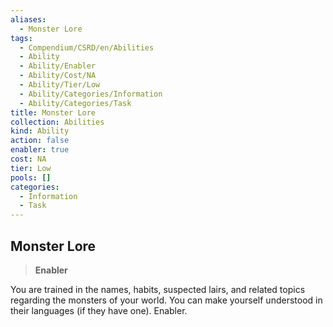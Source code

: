```yaml
---
aliases:
  - Monster Lore
tags:
  - Compendium/CSRD/en/Abilities
  - Ability
  - Ability/Enabler
  - Ability/Cost/NA
  - Ability/Tier/Low
  - Ability/Categories/Information
  - Ability/Categories/Task
title: Monster Lore
collection: Abilities
kind: Ability
action: false
enabler: true
cost: NA
tier: Low
pools: []
categories:
  - Information
  - Task
---
```

## Monster Lore    
>**Enabler**  
    
You are trained in the names, habits, suspected lairs, and related topics regarding the monsters of your world. You can make yourself understood in their languages (if they have one). Enabler.